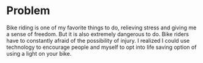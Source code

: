 ﻿# Problem

Bike riding is one of my favorite things to do, relieving stress and giving me a sense of freedom. But it is also extremely dangerous to do. Bike riders have to constantly afraid of the possibility of injury. I realized I could use technology to encourage people and myself to opt into life saving option of using a light on your bike. 

